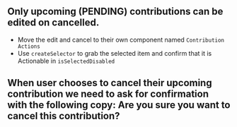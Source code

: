 <!-- Please add further comments, questions, and improvements in this file -->
## Only upcoming (PENDING) contributions can be edited on cancelled.
- Move the edit and cancel to their own component named `Contribution Actions`
- Use `createSelector` to grab the selected item and confirm that it is Actionable in `isSelectedDisabled`


## When user chooses to cancel their upcoming contribution we need to ask for confirmation with the following copy: Are you sure you want to cancel this contribution?
